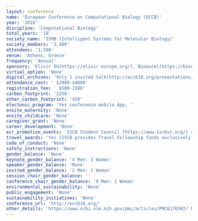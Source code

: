 ```yaml
---
layout: conference 
name: 'European Conference on Computational Biology (ECCB)'
year: '2018'
discipline: 'Computational Biology'
total_years: '18'
society_name: 'ISMB (Intelligent Systems for Molecular Biology)'
society_members: '3,400'
attendees: '1,500'
venue: 'Athens, Greece'
frequency: 'Annual'
sponsors: 'Elixir EU(https://elixir-europe.org/), Bioexcel(https://bioexcel.eu/), EMBL-EBI(https://www.ebi.ac.uk/), Cambridge University Press(https://www.cambridge.org/), Oxford University Press(https://global.oup.com/?cc=us), PeerCommunityInn(https://peercommunityin.org/), WeGreened.com(https://www.wegreened.com/),  GOBLET Global Organisation for Bioinformatics Learning, Education & Training (https://www.mygoblet.org/), ISCB, e-Noise(https://e-nios.com/), ISCB student council'
virtual_option: 'None'
digital_archives: 'Only 1 invited talk(http://eccb18.org/presentations/)'
attendance_cost: ' $2000-$4000'
registration_fee: ' $500-1500'
carbon_footprint: '2250'
other_carbon_footprint: '450'
electonic_program: 'Yes conference mobile App, '
onsite_maternity: 'None'
onsite_childcare: 'None'
caregiver_grant: 'None'
career_development: 'None'
ecr_promotion_events: 'ISCB Student Council (https://www.iscbsc.org/) aim to promote the caree development of young computational biologists through their events. The Student Council conducts coordinated ECR events with ISCB-related events (ISMB, ECCB, ASBCB, ISCB-LA), such as the Student Council Symposium (SCS), European Student Council Symposium (ESCS), Student Council Symposium - Latin America (LA-SCS) and Student Council Symposium - Africa (SCS Africa)'
travel_awards: 'Yes (ISCB provides Travel Fellowship funds exclusively for ISCB student and post doctoral members to attend the annual Pacific Symposium on Biocomputing (PSB), Conference on Research in Computational Molecular Biology (RECOMB), Conference on Intelligent Systems for Molecular Biology (ISMB), the European Conference on Computational Biology (ECCB), and APBioNets International Conference on Computational Biology (InCoB). With the exception of PSB which is regularly held the first week of January in Hawaii, these other conferences typically move around geographically each year, and each are separated by several weeks or several months so as not to overlap. If you are a student or post doc presenting a paper or poster at any of these conferences and you need travel support funds to attend the conference please complete the application process as outlined on each of the conference websites (see conference calendar for links to the respective upcoming conference websites). ISCB fellowships to the annual ISMB conference are primarily supported through grant funds from U.S. government agencies, including the National Science Foundation (NSF), the Department of Energy (DOE), and in some cases the National Institutes of Health/National Institute of General Medical Sciences (NIH/NIGMS). When ISMB is held in conjunction with ECCB additional fellowship funding may be supported through European agencies. As a member society of the Federation of American Societies for Experimental Biology (FASEB), all of ISCBs Society-run annual conferences, ISMB, Rocky, CSHALS, GLBIO, ISCB-Africa, ISCB-Asia, and ISCB-Latin America are also eligible for the Minority Access to Research Careers (MARC) travel fellowship program supported by a long- term grant from the NIH. The MARC funds are exclusively designated for minority scientists who are U.S. citizens or permanent residents (green card holders). Full information on the MARC funding program can be found on the FASEB website at www.faseb.org. Due to limited funds we regret that it is generally not possible to fund all travel fellowship applicants to the above conferences.) '
code_of_conduct: 'None'
safety_instructions: 'None'
gender_balance: 'None'
keynote_gender_balance: '4 Men: 3 Women'
speaker_gender_balance: 'None'
invited_gender_balance: '2 Men: 1 Woman'
session_chair_gender_balance: ''
conference_chair_gender_balance: '8 Men: 1 Woman'
environmental_sustainability: 'None'
public_engagement: 'None'
sustainability_initiatives: 'None'
conference_url: 'http://eccb18.org/'
other_details: 'https://www.ncbi.nlm.nih.gov/pmc/articles/PMC6176502/ https://www.ncbi.nlm.nih.gov/pmc/articles/PMC6329205/'
---
```

